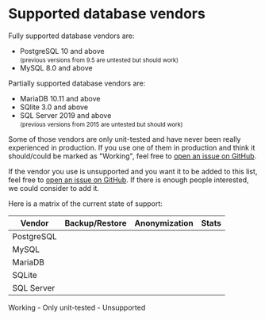 # Supported database vendors

Fully supported database vendors are:

- PostgreSQL 10 and above
  <br><small>(previous versions from 9.5 are untested but should work)</small>
- MySQL 8.0 and above

Partially supported database vendors are:

- MariaDB 10.11 and above
- SQlite 3.0 and above
- SQL Server 2019 and above
  <br><small>(previous versions from 2015 are untested but should work)</small>

Some of those vendors are only unit-tested and have never been really experienced in production.
If you use one of them in production and think it should/could be marked as "Working",
feel free to [open an issue on GitHub](https://github.com/makinacorpus/DbToolsBundle/issues?q=is%3Aopen+is%3Aissue+label%3A%22Database+vendor+support%22).

If the vendor you use is unsupported and you want it to be added to this list,
feel free to [open an issue on GitHub](https://github.com/makinacorpus/DbToolsBundle/issues?q=is%3Aopen+is%3Aissue+label%3A%22Database+vendor+support%22).
If there is enough people interested, we could consider to add it.

Here is a matrix of the current state of support:

| Vendor                     | Backup/Restore  | Anonymization | Stats       |
|----------------------------|----------------|---------------|-------------|
| PostgreSQL    |  <Badge type="tip" text="✔" title="Working"/> | <Badge type="tip" text="✔" title="Working"/> | <Badge type="tip" text="✔" title="Working"/> |
| MySQL    |  <Badge type="tip" text="✔" title="Working"/> | <Badge type="tip" text="✔" title="Working"/> | <Badge type="tip" text="✔" title="Working"/> |
| MariaDB    |  <Badge type="danger" text="✘" title="Unsupported"/> | <Badge type="tip" text="✔" title="Working"/> | <Badge type="tip" text="✔" title="Working"/> |
| SQLite    |  <Badge type="tip" text="✔" title="Working"/> | <Badge type="warning" text="~" title="Only unit-tested"/> | <Badge type="danger" text="✘" title="Unsupported"/> |
| SQL Server    |  <Badge type="danger" text="✘" title="Unsupported"/> | <Badge type="warning" text="~" title="Only unit-tested"/> | <Badge type="danger" text="✘" title="Unsupported"/> |

<Badge type="tip" text="✔" /> Working - <Badge type="warning" text="~" /> Only unit-tested - <Badge type="danger" text="✘" /> Unsupported
